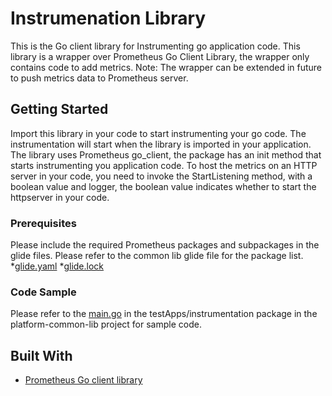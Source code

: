 # Instrumenation Library

This is the Go client library for Instrumenting go application code. This library is a wrapper over Prometheus Go Client Library, the wrapper only contains code to add metrics.
Note: The wrapper can be extended in future to push metrics data to Prometheus server. 

## Getting Started

Import this library in your code to start instrumenting your go code.
The instrumentation will start when the library is imported in your application. The library uses Prometheus go_client, the package has an init method that starts instrumenting you application code.
To host the metrics on an HTTP server in your code, you need to invoke the StartListening method, with a boolean value and logger, the boolean value indicates whether to start the httpserver in your code.

### Prerequisites

Please include the required Prometheus packages and subpackages in the glide files. Please refer to the common lib glide file for the package list.
*[glide.yaml](https://github.com/ContinuumLLC/platform-common-lib/blob/master/src/glide.yaml)
*[glide.lock](https://github.com/ContinuumLLC/platform-common-lib/blob/master/src/glide.lock)

### Code Sample
Please refer to the [main.go](https://github.com/ContinuumLLC/platform-common-lib/tree/master/src/testApps/Instrumentation/main.go) in the testApps/instrumentation package in the platform-common-lib project for sample code.


## Built With

* [Prometheus Go client library](https://github.com/prometheus/client_golang)
